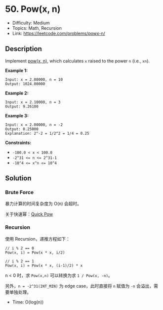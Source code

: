 # 50. Pow(x, n)

- Difficulty: Medium
- Topics: Math, Recursion
- Link: https://leetcode.com/problems/powx-n/

## Description

Implement [pow(x, n)](http://www.cplusplus.com/reference/valarray/pow/), which calculates `x` raised to the power `n` (i.e., `xn`).

**Example 1:**

```
Input: x = 2.00000, n = 10
Output: 1024.00000
```

**Example 2:**

```
Input: x = 2.10000, n = 3
Output: 9.26100
```

**Example 3:**

```
Input: x = 2.00000, n = -2
Output: 0.25000
Explanation: 2^-2 = 1/2^2 = 1/4 = 0.25
```

**Constraints:**

- `-100.0 < x < 100.0`
- `-2^31 <= n <= 2^31-1`
- `-10^4 <= x^n <= 10^4`

## Solution

### Brute Force

暴力计算的时间复杂度为 O(n) 会超时。

关于快速幂：[Quick Pow](https://oi-wiki.org/math/quick-pow/)

### Recursion

使用 Recursion，递推方程如下：

```
// i % 2 == 0
Pow(x, i) = Pow(x * x, i/2)

// i % 2 == 1
Pow(x, i) = Pow(x * x, (i-1)/2) * x
```

n < 0 时，求 `Pow(x,n)` 可以转换为求 `1 / Pow(x, -n)`。

另外，`n = -2^31(INT_MIN)` 为 edge case，此时直接将 `n` 赋值为 `-n` 会溢出，需要单独处理。

- Time: O(log(n))
